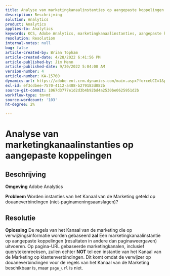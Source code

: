 ```yaml
---
title: Analyse van marketingkanaalinstanties op aangepaste koppelingen
description: Beschrijving
solution: Analytics
product: Analytics
applies-to: Analytics
keywords: KCS, Adobe Analytics, marketingkanaalinstanties, aangepaste koppelingen, veelgestelde vragen
resolution: Resolution
internal-notes: null
bug: false
article-created-by: Brian Topham
article-created-date: 4/28/2022 6:41:56 PM
article-published-by: Jim Menn
article-published-date: 9/30/2022 5:04:00 AM
version-number: 4
article-number: KA-15760
dynamics-url: https://adobe-ent.crm.dynamics.com/main.aspx?forceUCI=1&pagetype=entityrecord&etn=knowledgearticle&id=f30e69e0-22c7-ec11-a7b6-0022480a1b03
exl-id: ef3cdbee-7570-4112-a408-b279183d082b
source-git-commit: 1067d3777e1d2d3b4b92bd4a2530be0625951d2b
workflow-type: tm+mt
source-wordcount: '103'
ht-degree: 2%

---
```


# Analyse van marketingkanaalinstanties op aangepaste koppelingen

## Beschrijving


<b>Omgeving</b>
Adobe Analytics

<b>Probleem</b>
Worden instanties van het Kanaal van de Marketing geteld op douaneverbindingen (niet-paginameningsaanslagen)?


## Resolutie


<b>Oplossing</b>
De regels van het Kanaal van de marketing die op verwijzingsinformatie worden gebaseerd <b>zal</b> Een marketingkanaalinstantie op aangepaste koppelingen (resultaten in andere dan paginaweergaven) uitvoeren.
Op pagina-URL gebaseerde marketingkanalen, inclusief querytekenreeksen, zullen echter <b>NOT</b> tel een instantie van het Kanaal van de Marketing op klantenverbindingen.
Dit komt omdat de verwijzer op douaneverbindingen voor de regels van het Kanaal van de Marketing beschikbaar is, maar `page_url` is niet.
